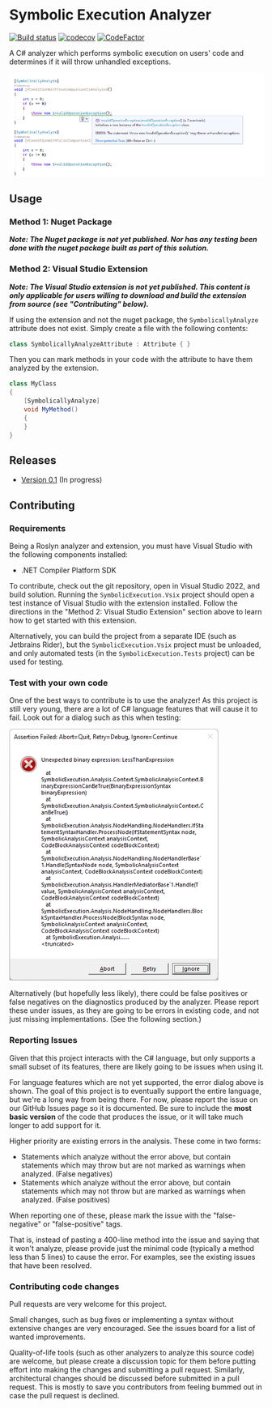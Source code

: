 # Symbolic Execution Analyzer

[![Build status](https://ci.appveyor.com/api/projects/status/0npwfcahixe0sf95/branch/master?svg=true)](https://ci.appveyor.com/project/twtduck/symbolicexecutionanalyzer/branch/master) [![codecov](https://codecov.io/gh/twoltjer/SymbolicExecutionAnalyzer/branch/master/graph/badge.svg?token=79TJNF06KB)](https://codecov.io/gh/twoltjer/SymbolicExecutionAnalyzer) [![CodeFactor](https://www.codefactor.io/repository/github/twoltjer/SymbolicExecutionAnalyzer/badge)](https://www.codefactor.io/repository/github/twoltjer/SymbolicExecutionAnalyzer)

A C# analyzer which performs symbolic execution on users' code and determines if it will throw unhandled exceptions. 

![Screenshot](screenshot.png)

## Usage

### Method 1: Nuget Package

**_Note: The Nuget package is not yet published. Nor has any testing been done with the nuget package built as part of this solution._**

### Method 2: Visual Studio Extension

**_Note: The Visual Studio extension is not yet published. This content is only applicable for users willing to download and build the extension from source (see "Contributing" below)._**

If using the extension and not the nuget package, the `SymbolicallyAnalyze` attribute does not exist. Simply create a file with the following contents:

```csharp
class SymbolicallyAnalyzeAttribute : Attribute { }
```

Then you can mark methods in your code with the attribute to have them analyzed by the extension. 

```csharp
class MyClass
{
	[SymbolicallyAnalyze]
	void MyMethod()
	{
	}
}
```

## Releases
- [Version 0.1](milestones/0.1.md) (In progress)


## Contributing

### Requirements

Being a Roslyn analyzer and extension, you must have Visual Studio with the following components installed:

- .NET Compiler Platform SDK

To contribute, check out the git repository, open in Visual Studio 2022, and build solution. Running the `SymbolicExecution.Vsix` project should open a test instance of Visual Studio with the extension installed. Follow the directions in the "Method 2: Visual Studio Extension" section above to learn how to get started with this extension.

Alternatively, you can build the project from a separate IDE (such as Jetbrains Rider), but the `SymbolicExecution.Vsix` project must be unloaded, and only automated tests (in the `SymbolicExecution.Tests` project) can be used for testing. 

### Test with your own code

One of the best ways to contribute is to use the analyzer! As this project is still very young, there are a lot of C# language features that will cause it to fail. Look out for a dialog such as this when testing:

![Unsupported syntax dialog](unsupported-syntax-dialog.png)

Alternatively (but hopefully less likely), there could be false positives or false negatives on the diagnostics produced by the analyzer. Please report these under issues, as they are going to be errors in existing code, and not just missing implementations. (See the following section.)

### Reporting Issues

Given that this project interacts with the C# language, but only supports a small subset of its features, there are likely going to be issues when using it. 

For language features which are not yet supported, the error dialog above is shown. The goal of this project is to eventually support the entire language, but we're a long way from being there. For now, please report the issue on our GitHub Issues page so it is documented. Be sure to include the **most basic version** of the code that produces the issue, or it will take much longer to add support for it.

Higher priority are existing errors in the analysis. These come in two forms:

- Statements which analyze without the error above, but contain statements which may throw but are not marked as warnings when analyzed. (False negatives)
- Statements which analyze without the error above, but contain statements which may not throw but are marked as warnings when analyzed. (False positives)

When reporting one of these, please mark the issue with the "false-negative" or "false-positive" tags.

That is, instead of pasting a 400-line method into the issue and saying that it won't analyze, please provide just the minimal code (typically a method less than 5 lines) to cause the error. For examples, see the existing issues that have been resolved. 

### Contributing code changes

Pull requests are very welcome for this project. 

Small changes, such as bug fixes or implementing a syntax without extensive changes are very encouraged. See the issues board for a list of wanted improvements. 

Quality-of-life tools (such as other analyzers to analyze this source code) are welcome, but please create a discussion topic for them before putting effort into making the changes and submitting a pull request. Similarly, architectural changes should be discussed before submitted in a pull request. This is mostly to save you contributors from feeling bummed out in case the pull request is declined. 
